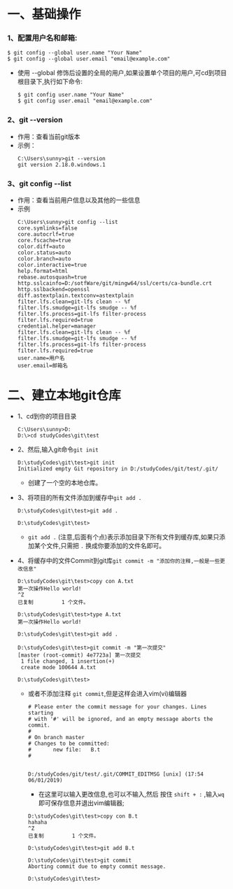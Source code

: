 # 一、基础操作

### 1、配置用户名和邮箱:
  ```
  $ git config --global user.name "Your Name"  
  $ git config --global user.email "email@example.com"  
  ```
* 使用 --global 修饰后设置的全局的用户,如果设置单个项目的用户,可cd到项目根目录下,执行如下命令:
  ```
  $ git config user.name "Your Name"  
  $ git config user.email "email@example.com"  
  ```

### 2、git --version 
* 作用：查看当前git版本
* 示例：
  ```
  C:\Users\sunny>git --version
  git version 2.18.0.windows.1
  ```
### 3、git config --list
* 作用：查看当前用户信息以及其他的一些信息
* 示例
  ```git
  C:\Users\sunny>git config --list
  core.symlinks=false
  core.autocrlf=true
  core.fscache=true
  color.diff=auto
  color.status=auto
  color.branch=auto
  color.interactive=true
  help.format=html
  rebase.autosquash=true
  http.sslcainfo=D:/sotfWare/git/mingw64/ssl/certs/ca-bundle.crt
  http.sslbackend=openssl
  diff.astextplain.textconv=astextplain
  filter.lfs.clean=git-lfs clean -- %f
  filter.lfs.smudge=git-lfs smudge -- %f
  filter.lfs.process=git-lfs filter-process
  filter.lfs.required=true
  credential.helper=manager
  filter.lfs.clean=git-lfs clean -- %f
  filter.lfs.smudge=git-lfs smudge -- %f
  filter.lfs.process=git-lfs filter-process
  filter.lfs.required=true
  user.name=用户名
  user.email=邮箱名
  ```
  
  
# 二、建立本地git仓库
  
* 1、cd到你的项目目录
  ```
  C:\Users\sunny>D:
  D:\>cd studyCodes\git\test
  ```
* 2、然后,输入git命令`git init`
  ```
  D:\studyCodes\git\test>git init
  Initialized empty Git repository in D:/studyCodes/git/test/.git/
  ```
  * 创建了一个空的本地仓库。

* 3、将项目的所有文件添加到缓存中`git add .`
  ```
  D:\studyCodes\git\test>git add .

  D:\studyCodes\git\test>
  ```
  * `git add .` (注意,后面有个点)表示添加目录下所有文件到缓存库,如果只添加某个文件,只需把 `.` 换成你要添加的文件名即可。 

* 4、将缓存中的文件Commit到git库`git commit -m "添加你的注释,一般是一些更改信息"`
  ```
  D:\studyCodes\git\test>copy con A.txt
  第一次操作Hello world!
  ^Z
  已复制         1 个文件。

  D:\studyCodes\git\test>type A.txt
  第一次操作Hello world!

  D:\studyCodes\git\test>git add .

  D:\studyCodes\git\test>git commit -m "第一次提交"
  [master (root-commit) 4e7723a] 第一次提交
   1 file changed, 1 insertion(+)
   create mode 100644 A.txt

  D:\studyCodes\git\test>
  ```
  
  * 或者不添加注释 `git commit`,但是这样会进入vim(vi)编辑器
  
    ```
    # Please enter the commit message for your changes. Lines starting
    # with '#' will be ignored, and an empty message aborts the commit.
    #
    # On branch master
    # Changes to be committed:
    #       new file:   B.t
    #    
    
    
    D:/studyCodes/git/test/.git/COMMIT_EDITMSG [unix] (17:54 06/01/2019) 
    ```
    * 在这里可以输入更改信息,也可以不输入,然后 按住 `shift + :`  ,输入`wq` 即可保存信息并退出vim编辑器;
  
    ```
    D:\studyCodes\git\test>copy con B.t
    hahaha
    ^Z
    已复制         1 个文件。

    D:\studyCodes\git\test>git add B.t

    D:\studyCodes\git\test>git commit
    Aborting commit due to empty commit message.

    D:\studyCodes\git\test>
    ```
  
  
  
  
  
  
  
  
  
  
  
